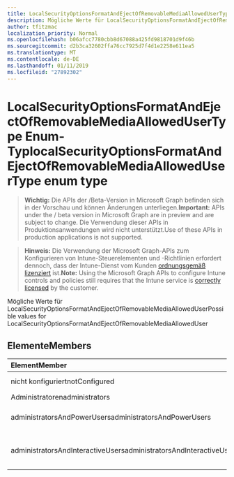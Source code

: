 ```yaml
---
title: LocalSecurityOptionsFormatAndEjectOfRemovableMediaAllowedUserType Enum-Typ
description: Mögliche Werte für LocalSecurityOptionsFormatAndEjectOfRemovableMediaAllowedUser
author: tfitzmac
localization_priority: Normal
ms.openlocfilehash: b06afcc7780cbb8d67088a425fd9818701d9f46b
ms.sourcegitcommit: d2b3ca32602ffa76cc7925d7f4d1e2258e611ea5
ms.translationtype: MT
ms.contentlocale: de-DE
ms.lasthandoff: 01/11/2019
ms.locfileid: "27892302"
---
```

# <a name="localsecurityoptionsformatandejectofremovablemediaallowedusertype-enum-type"></a><span data-ttu-id="161f5-103">LocalSecurityOptionsFormatAndEjectOfRemovableMediaAllowedUserType Enum-Typ</span><span class="sxs-lookup"><span data-stu-id="161f5-103">localSecurityOptionsFormatAndEjectOfRemovableMediaAllowedUserType enum type</span></span>

> <span data-ttu-id="161f5-104">**Wichtig:** Die APIs der /Beta-Version in Microsoft Graph befinden sich in der Vorschau und können Änderungen unterliegen.</span><span class="sxs-lookup"><span data-stu-id="161f5-104">**Important:** APIs under the / beta version in Microsoft Graph are in preview and are subject to change.</span></span> <span data-ttu-id="161f5-105">Die Verwendung dieser APIs in Produktionsanwendungen wird nicht unterstützt.</span><span class="sxs-lookup"><span data-stu-id="161f5-105">Use of these APIs in production applications is not supported.</span></span>

> <span data-ttu-id="161f5-106">**Hinweis:** Die Verwendung der Microsoft Graph-APIs zum Konfigurieren von Intune-Steuerelementen und -Richtlinien erfordert dennoch, dass der Intune-Dienst vom Kunden [ordnungsgemäß lizenziert](https://go.microsoft.com/fwlink/?linkid=839381) ist.</span><span class="sxs-lookup"><span data-stu-id="161f5-106">**Note:** Using the Microsoft Graph APIs to configure Intune controls and policies still requires that the Intune service is [correctly licensed](https://go.microsoft.com/fwlink/?linkid=839381) by the customer.</span></span>

<span data-ttu-id="161f5-107">Mögliche Werte für LocalSecurityOptionsFormatAndEjectOfRemovableMediaAllowedUser</span><span class="sxs-lookup"><span data-stu-id="161f5-107">Possible values for LocalSecurityOptionsFormatAndEjectOfRemovableMediaAllowedUser</span></span>
## <a name="members"></a><span data-ttu-id="161f5-108">Elemente</span><span class="sxs-lookup"><span data-stu-id="161f5-108">Members</span></span>
|<span data-ttu-id="161f5-109">Element</span><span class="sxs-lookup"><span data-stu-id="161f5-109">Member</span></span>|<span data-ttu-id="161f5-110">Wert</span><span class="sxs-lookup"><span data-stu-id="161f5-110">Value</span></span>|<span data-ttu-id="161f5-111">Beschreibung</span><span class="sxs-lookup"><span data-stu-id="161f5-111">Description</span></span>|
|:---|:---|:---|
|<span data-ttu-id="161f5-112">nicht konfiguriert</span><span class="sxs-lookup"><span data-stu-id="161f5-112">notConfigured</span></span>|<span data-ttu-id="161f5-113">0</span><span class="sxs-lookup"><span data-stu-id="161f5-113">0</span></span>|<span data-ttu-id="161f5-114">Nicht konfiguriert</span><span class="sxs-lookup"><span data-stu-id="161f5-114">Not Configured</span></span>|
|<span data-ttu-id="161f5-115">Administratoren</span><span class="sxs-lookup"><span data-stu-id="161f5-115">administrators</span></span>|<span data-ttu-id="161f5-116">1</span><span class="sxs-lookup"><span data-stu-id="161f5-116">1</span></span>|<span data-ttu-id="161f5-117">Administratoren</span><span class="sxs-lookup"><span data-stu-id="161f5-117">Administrators</span></span>|
|<span data-ttu-id="161f5-118">administratorsAndPowerUsers</span><span class="sxs-lookup"><span data-stu-id="161f5-118">administratorsAndPowerUsers</span></span>|<span data-ttu-id="161f5-119">2</span><span class="sxs-lookup"><span data-stu-id="161f5-119">2</span></span>|<span data-ttu-id="161f5-120">Administratoren und Hauptbenutzer</span><span class="sxs-lookup"><span data-stu-id="161f5-120">Administrators and Power Users</span></span>|
|<span data-ttu-id="161f5-121">administratorsAndInteractiveUsers</span><span class="sxs-lookup"><span data-stu-id="161f5-121">administratorsAndInteractiveUsers</span></span>|<span data-ttu-id="161f5-122">3</span><span class="sxs-lookup"><span data-stu-id="161f5-122">3</span></span>|<span data-ttu-id="161f5-123">Administratoren und interaktive Benutzer</span><span class="sxs-lookup"><span data-stu-id="161f5-123">Administrators and Interactive Users</span></span> |





